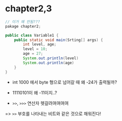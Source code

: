 # chapter2,3

```java
// 이거 왜 안됨???
pakage chapter2;

public class Variable1 {
    public static void main(Srting[] args) {
        int level, age;
        level = 10;
        age = 27;
        System.out.println(level)
        System.out.println(age)
    }
}
```



- int 1000 에서 byte 형으로 넘어갈 때 왜 -24가 출력될까?

- 11110101이 왜 -11이지..?

- `>>`, `>>>` 연산자 헷갈려여여여여

=> `>>` 부호를 나타내는 비트와 같은 것으로 채워진다!

